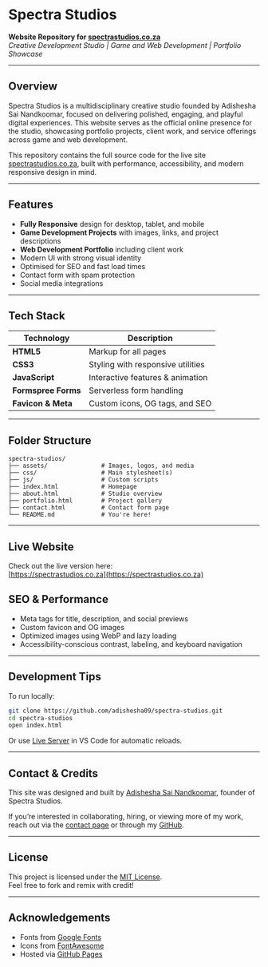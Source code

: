 # Spectra Studios 

**Website Repository for [spectrastudios.co.za](https://spectrastudios.co.za)**  
*Creative Development Studio | Game and Web Development | Portfolio Showcase*

---

## Overview

Spectra Studios is a multidisciplinary creative studio founded by Adishesha Sai Nandkoomar, focused on delivering polished, engaging, and playful digital experiences. This website serves as the official online presence for the studio, showcasing portfolio projects, client work, and service offerings across game and web development.

This repository contains the full source code for the live site [spectrastudios.co.za](https://spectrastudios.co.za), built with performance, accessibility, and modern responsive design in mind.

---

## Features

- **Fully Responsive** design for desktop, tablet, and mobile
- **Game Development Projects** with images, links, and project descriptions
- **Web Development Portfolio** including client work
- Modern UI with strong visual identity
- Optimised for SEO and fast load times
- Contact form with spam protection
- Social media integrations

---

## Tech Stack

| Technology         | Description                        |
|--------------------|------------------------------------|
| **HTML5**          | Markup for all pages               |
| **CSS3**   | Styling with responsive utilities  |
| **JavaScript** | Interactive features & animation |
| **Formspree Forms**  | Serverless form handling           |
| **Favicon & Meta** | Custom icons, OG tags, and SEO     |

---

## Folder Structure

```
spectra-studios/
├── assets/               # Images, logos, and media
├── css/                  # Main stylesheet(s)
├── js/                   # Custom scripts
├── index.html            # Homepage
├── about.html            # Studio overview
├── portfolio.html        # Project gallery
├── contact.html          # Contact form page
└── README.md             # You're here!
```

---

## Live Website

Check out the live version here:  
[https://spectrastudios.co.za](https://spectrastudios.co.za)

## SEO & Performance

- Meta tags for title, description, and social previews
- Custom favicon and OG images
- Optimized images using WebP and lazy loading
- Accessibility-conscious contrast, labeling, and keyboard navigation

---

## Development Tips

To run locally:

```bash
git clone https://github.com/adishesha09/spectra-studios.git
cd spectra-studios
open index.html
```

Or use [Live Server](https://marketplace.visualstudio.com/items?itemName=ritwickdey.LiveServer) in VS Code for automatic reloads.

---

## Contact & Credits

This site was designed and built by [Adishesha Sai Nandkoomar](https://www.linkedin.com/in/adishesha-sai-nandkoomar-02850534a/), founder of Spectra Studios.

If you’re interested in collaborating, hiring, or viewing more of my work, reach out via the [contact page](https://spectrastudios.co.za/#contact) or through my [GitHub](https://github.com/adishesha09).

---

## License

This project is licensed under the [MIT License](LICENSE).  
Feel free to fork and remix with credit!

---

## Acknowledgements

- Fonts from [Google Fonts](https://fonts.google.com)
- Icons from [FontAwesome](https://fontawesome.com)
- Hosted via [GitHub Pages](https://www.github.com)
